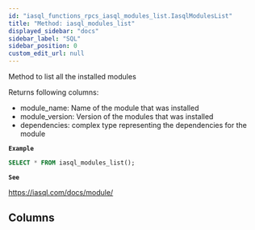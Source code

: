 ```yaml
---
id: "iasql_functions_rpcs_iasql_modules_list.IasqlModulesList"
title: "Method: iasql_modules_list"
displayed_sidebar: "docs"
sidebar_label: "SQL"
sidebar_position: 0
custom_edit_url: null
---
```


Method to list all the installed modules

Returns following columns:
- module_name: Name of the module that was installed
- module_version: Version of the modules that was installed
- dependencies: complex type representing the dependencies for the module

**`Example`**

```sql
SELECT * FROM iasql_modules_list();
```

**`See`**

https://iasql.com/docs/module/

## Columns
